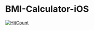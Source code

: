 # BMI-Calculator-iOS
[![HitCount](http://hits.dwyl.com/KushalBhanot/BMI-Calculator-iOS.svg)](http://hits.dwyl.com/KushalBhanot/BMI-Calculator-iOS)

